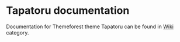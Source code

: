# Tapatoru documentation
Documentation for Themeforest theme Tapatoru can be found in [Wiki](https://github.com/pimmey/tapatoru-docs/wiki) category.
